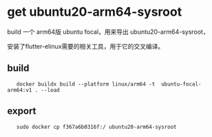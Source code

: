 # get ubuntu20-arm64-sysroot

build 一个 arm64版 ubuntu focal，用来导出 ubuntu20-arm64-sysroot，

安装了flutter-elinux需要的相关工具，用于它的交叉编译。

## build 

````
   docker buildx build --platform linux/arm64 -t  ubuntu-focal-arm64:v1 . --load

````

## export

````
   sudo docker cp f367a6b0316f:/ ubuntu20-arm64-sysroot

````